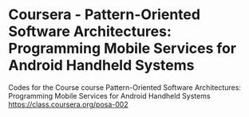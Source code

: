 Coursera - Pattern-Oriented Software Architectures: Programming Mobile Services for Android Handheld Systems
================
Codes for the Course course Pattern-Oriented Software Architectures: Programming Mobile Services for Android Handheld Systems
https://class.coursera.org/posa-002
